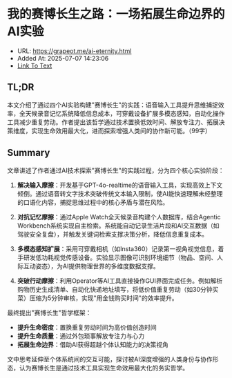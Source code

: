 # 我的赛博长生之路：一场拓展生命边界的AI实验
- URL: https://grapeot.me/ai-eternity.html
- Added At: 2025-07-07 14:23:06
- [Link To Text](2025-07-07-我的赛博长生之路：一场拓展生命边界的ai实验_raw.md)

## TL;DR


本文介绍了通过四个AI实验构建"赛博长生"的实践：语音输入工具提升思维捕捉效率，全天候录音记忆系统降低信息成本，可穿戴设备扩展多模态感知，自动化操作工具减少重复劳动。作者提出该哲学通过技术置换低效时间、解放专注力、拓展决策维度，实现生命效用最大化，进而探索增强人类间的协作新可能。（99字）

## Summary


文章讲述了作者通过AI技术探索"赛博长生"的实践过程，分为四个核心实验阶段：  

1. **解决输入摩擦**：开发基于GPT-4o-realtime的语音输入工具，实现高效上下文倾倒。通过语音转文字技术突破传统文本输入限制，使AI能快速理解未经整理的口语化内容，捕捉思维过程中的核心矛盾与潜在风险。  

2. **对抗记忆摩擦**：通过Apple Watch全天候录音构建个人数据库，结合Agentic Workbench系统实现自主检索。系统能自动记录生活片段和AI交互数据（如驾驶安全复盘），并触发关键词检索支撑决策分析，降低信息重复成本。  

3. **多模态感知扩展**：采用可穿戴相机（如Insta360）记录第一视角视觉信息，着手研发低功耗视觉传感设备。实验显示图像可识别环境细节（物品、空间、人际互动姿态），为AI提供物理世界的多维度数据支撑。  

4. **突破行动摩擦**：利用Operator等AI工具直接操作GUI界面完成任务。例如解析购物历史生成清单、自动化快递地址填写，将低价值重复劳动（如30分钟买菜）压缩为5分钟审核，实现"用金钱购买时间"的效率提升。  

最终提出"赛博长生"哲学框架：  
- **提升生命密度**：置换重复劳动时间为高价值创造时间  
- **提升生命质量**：通过外包琐事解放专注力与心力  
- **拓展生命边界**：借助AI获得超越个体认知能力的决策视角  

文中思考延伸至个体系统间的交互可能，探讨被AI深度增强的人类身份与协作形态，认为赛博长生是通过技术工具实现生命效用最大化的务实哲学。
